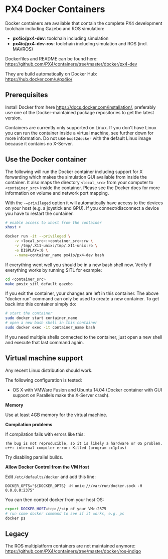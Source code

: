 # PX4 Docker Containers

Docker containers are available that contain the complete PX4 development toolchain including Gazebo and ROS simulation:

  * **px4io/px4-dev**: toolchain including simulation
  * **px4io/px4-dev-ros**: toolchain including simulation and ROS (incl. MAVROS)

Dockerfiles and README can be found here: https://github.com/PX4/containers/tree/master/docker/px4-dev

They are build automatically on Docker Hub: https://hub.docker.com/u/px4io/

## Prerequisites

Install Docker from here https://docs.docker.com/installation/, preferably use one of the Docker-maintained package repositories to get the latest version.

Containers are currently only supported on Linux. If you don't have Linux you can run the container inside a virtual machine, see further down for more information. Do not use `boot2docker` with the default Linux image because it contains no X-Server.

## Use the Docker container

The following will run the Docker container including support for X forwarding which makes the simulation GUI available from inside the container. It also maps the directory `<local_src>` from your computer to `<container_src>` inside the container. Please see the Docker docs for more information on volume and network port mapping.

With the `-–privileged` option it will automatically have access to the devices on your host (e.g. a joystick and GPU). If you connect/disconnect a device you have to restart the container.

```sh
# enable access to xhost from the container
xhost +

docker run -it --privileged \
    -v <local_src>:<container_src>:rw \
    -v /tmp/.X11-unix:/tmp/.X11-unix:ro \
    -e DISPLAY=:0 \
    --name=container_name px4io/px4-dev bash
```

If everything went well you should be in a new bash shell now. Verify if everything works by running SITL for example:

```sh
cd <container_src>
make posix_sitl_default gazebo
```

If you exit the container, your changes are left in this container. The above “docker run” command can only be used to create a new container. To get back into this container simply do:

```sh
# start the container
sudo docker start container_name
# open a new bash shell in this container
sudo docker exec -it container_name bash
```

If you need multiple shells connected to the container, just open a new shell and execute that last command again. 

## Virtual machine support

Any recent Linux distribution should work.

The following configuration is tested:

  * OS X with VMWare Fusion and Ubuntu 14.04 (Docker container with GUI support on Parallels make the X-Server crash).

**Memory**

Use at least 4GB memory for the virtual machine.

**Compilation problems**

If compilation fails with errors like this:

```
The bug is not reproducible, so it is likely a hardware or OS problem.
c++: internal compiler error: Killed (program cc1plus)
```

Try disabling parallel builds.

**Allow Docker Control from the VM Host**

Edit `/etc/defaults/docker` and add this line:

```
DOCKER_OPTS="${DOCKER_OPTS} -H unix:///var/run/docker.sock -H 0.0.0.0:2375"
```

You can then control docker from your host OS:

```sh
export DOCKER_HOST=tcp://<ip of your VM>:2375
# run some docker command to see if it works, e.g. ps
docker ps
```

## Legacy

The ROS multiplatform containers are not maintained anymore: https://github.com/PX4/containers/tree/master/docker/ros-indigo
